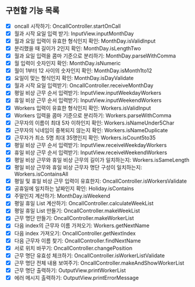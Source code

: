 ## 구현할 기능 목록

- [X] oncall 시작하기: OncallController.startOnCall
- [X] 월과 시작 요일 입력 받기: InputView.inputMonthDay
- [X] 월과 요일 입력이 유효한 형식인지 확인: MonthDay.isValidInput
- [X] 분리했을 때 길이가 2인지 확인: MonthDay.isLengthTwo
- [X] 월과 요일 입력을 콤마 기준으로 분리하기: MonthDay.parseWithComma
- [X] 월 입력이 숫자인지 확인: MonthDay.isNumeric
- [X] 월이 1부터 12 사이의 숫자인지 확인: MonthDay.isMonth1to12
- [X] 요일이 맞는 형식인지 확인: MonthDay.isDayValidate
- [X] 월과 시작 요일 입력받기: OncallController.receiveMonthDay
- [X] 평일 비상 근무 순서 입력받기: InputView.inputWeekdayWorkers
- [X] 휴일 비상 근무 순서 입력받기: InputView.inputWeekendWorkers
- [X] Workers 입력이 유효한 형식인지 확인: Workers.isValidInput
- [X] Workers 입력을 콤마 기준으로 분리하기: Workers.parseWithComma
- [X] 근무자의 이름이 최대 5자 이하인지 확인: Workers.isNameUnder5Char
- [X] 근무자의 닉네임이 중복되지 않는지 확인: Workers.isNameDuplicate
- [X] 근무자가 최소 5명 최대 35명인지 확인: Workers.isCount5to35
- [X] 평일 비상 근무 순서 입력받기: InputView.receiveWeekdayWorkers
- [X] 휴일 비상 근무 순서 입력받기: InputView.receiveWeekendWorkers
- [X] 평일 비상 근무와 휴일 비상 근무의 길이가 일치하는지: Workers.isSameLength
- [X] 평일 비상 근무와 휴일 비상 근무자 명단 구성이 일치하는지: Workers.isContainsAll
- [X] 평일 및 휴일 비상 근무 입력이 유효한지: OncallController.isWorkersValidate
- [X] 공휴일에 일치하는 날짜인지 확인: Holiday.isContains
- [X] 주말인지 계산하기: MonthDay.isWeekend
- [X] 평일 휴일 List 계산하기: OncallController.calculateWeekList
- [X] 평일 휴일 List 만들기: OncallController.makeWeekList
- [X] 근무 명단 만들기: OncallController.makeWorkerList
- [X] 다음 index의 근무자 이름 가져오기: Workers.getNextName
- [X] 다음 index 가져오기: OncallController.getNextIndex
- [X] 다음 근무자 이름 찾기: OncallController.findNextName
- [X] 서로 위치 바꾸기: OncallController.changePosition
- [X] 근무 명단 유효성 체크하기: OncallController.isWorkerListValidate
- [X] 근무 명단 전체 내용 보여주기: OncallController.makeAndShowWorkerList
- [X] 근무 명단 출력하기: OutputView.printWorkerList
- [X] 에러 메시지 출력하기: OutputView.printErrorMessage
